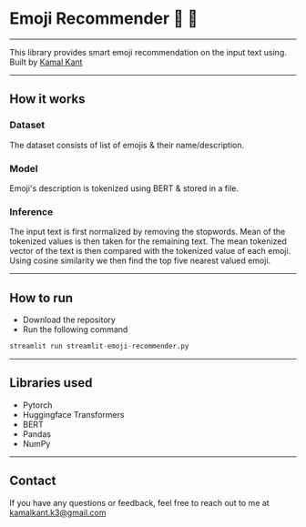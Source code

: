 # Emoji Recommender 🦾 🧠
---

This library provides smart emoji recommendation on the input text using.
Built by [Kamal Kant](https:kama1kant.com/)

---
##  How it works
### Dataset
The dataset consists of list of emojis & their name/description.

### Model
Emoji's description is tokenized using BERT & stored in a file.

### Inference
The input text is first normalized by removing the stopwords. Mean of the tokenized values is then taken for the remaining text. The mean tokenized vector of the text is then compared with the tokenized  value of each emoji. Using cosine similarity we then find the top five nearest valued emoji.

---
## How to run
- Download the repository
- Run the following command
```py
streamlit run streamlit-emoji-recommender.py
```
---
## Libraries used
- Pytorch
- Huggingface Transformers
- BERT
- Pandas
- NumPy
---
## Contact
If you have any questions or feedback, feel free to reach out to me at <kamalkant.k3@gmail.com>